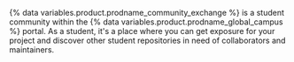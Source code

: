 {% data variables.product.prodname_community_exchange %} is a student community within the {% data variables.product.prodname_global_campus %} portal. As a student, it's a place where you can get exposure for your project and discover other student repositories in need of collaborators and maintainers.